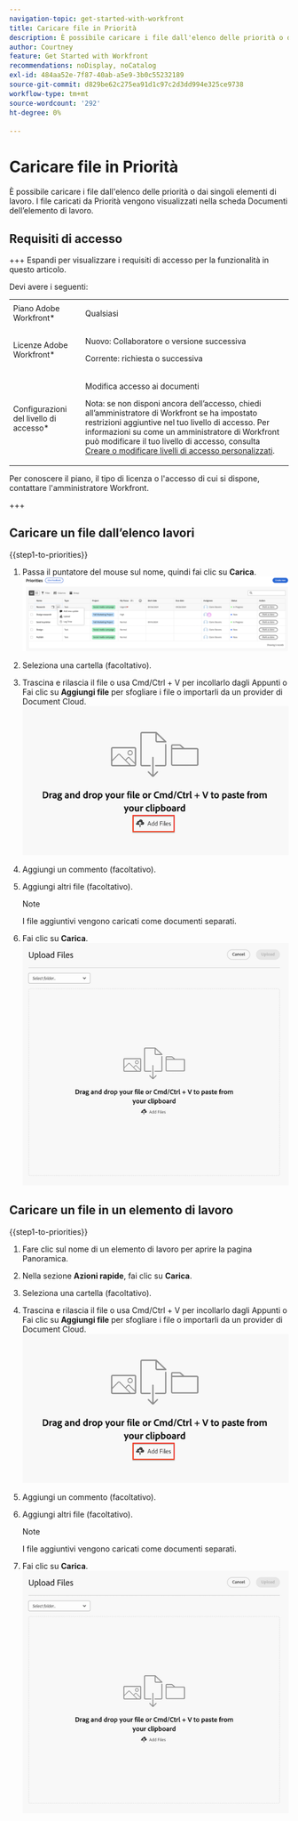 ```yaml
---
navigation-topic: get-started-with-workfront
title: Caricare file in Priorità
description: È possibile caricare i file dall'elenco delle priorità o dai singoli elementi di lavoro. I file caricati da Priorità vengono visualizzati nella scheda Documenti dell’elemento di lavoro.
author: Courtney
feature: Get Started with Workfront
recommendations: noDisplay, noCatalog
exl-id: 484aa52e-7f87-40ab-a5e9-3b0c55232189
source-git-commit: d829be62c275ea91d1c97c2d3dd994e325ce9738
workflow-type: tm+mt
source-wordcount: '292'
ht-degree: 0%

---
```


# Caricare file in Priorità

È possibile caricare i file dall&#39;elenco delle priorità o dai singoli elementi di lavoro. I file caricati da Priorità vengono visualizzati nella scheda Documenti dell’elemento di lavoro.

## Requisiti di accesso

+++ Espandi per visualizzare i requisiti di accesso per la funzionalità in questo articolo.

Devi avere i seguenti:

<table style="table-layout:auto"> 
 <col> 
 <col> 
 <tbody> 
  <tr> 
   <td role="rowheader">Piano Adobe Workfront*</td> 
   <td> <p> Qualsiasi</p> </td> 
  </tr> 
  <tr> 
   <td role="rowheader">Licenze Adobe Workfront*</td> 
   <td> 
   <p>Nuovo: Collaboratore o versione successiva</p> 
   <p>Corrente: richiesta o successiva</p> </td> 
  </tr> 
  <tr> 
   <td role="rowheader">Configurazioni del livello di accesso*</td> 
   <td> <p>Modifica accesso ai documenti</p> <p>Nota: se non disponi ancora dell’accesso, chiedi all’amministratore di Workfront se ha impostato restrizioni aggiuntive nel tuo livello di accesso. Per informazioni su come un amministratore di Workfront può modificare il tuo livello di accesso, consulta <a href="../../administration-and-setup/add-users/configure-and-grant-access/create-modify-access-levels.md" class="MCXref xref">Creare o modificare livelli di accesso personalizzati</a>.</p> </td> 
  </tr> 
 </tbody> 
</table>

Per conoscere il piano, il tipo di licenza o l&#39;accesso di cui si dispone, contattare l&#39;amministratore Workfront.

+++

## Caricare un file dall’elenco lavori

{{step1-to-priorities}}

1. Passa il puntatore del mouse sul nome, quindi fai clic su **Carica**.
   ![](assets/update-log-upload.png)
1. Seleziona una cartella (facoltativo).
1. Trascina e rilascia il file o usa Cmd/Ctrl + V per incollarlo dagli Appunti
o
Fai clic su **Aggiungi file** per sfogliare i file o importarli da un provider di Document Cloud.
   ![](assets/add-files.png)
1. Aggiungi un commento (facoltativo).
1. Aggiungi altri file (facoltativo).

   >[!NOTE]
   >
   >I file aggiuntivi vengono caricati come documenti separati.
1. Fai clic su **Carica**.
   ![](assets/upload-file-module.png)


## Caricare un file in un elemento di lavoro

{{step1-to-priorities}}

1. Fare clic sul nome di un elemento di lavoro per aprire la pagina Panoramica.
1. Nella sezione **Azioni rapide**, fai clic su **Carica**.
1. Seleziona una cartella (facoltativo).
1. Trascina e rilascia il file o usa Cmd/Ctrl + V per incollarlo dagli Appunti
o
Fai clic su **Aggiungi file** per sfogliare i file o importarli da un provider di Document Cloud.
   ![](assets/add-files.png)
1. Aggiungi un commento (facoltativo).
1. Aggiungi altri file (facoltativo).

   >[!NOTE]
   >
   >I file aggiuntivi vengono caricati come documenti separati.
1. Fai clic su **Carica**.
   ![](assets/upload-file-module.png)

